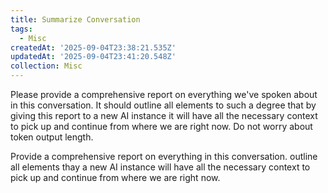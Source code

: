 ```yaml
---
title: Summarize Conversation
tags:
  - Misc
createdAt: '2025-09-04T23:38:21.535Z'
updatedAt: '2025-09-04T23:41:20.548Z'
collection: Misc
---
```

Please provide a comprehensive report on everything we've spoken about in this conversation. It should outline all elements to such a degree that by giving this report to a new AI instance it will have all the necessary context to pick up and continue from where we are right now. Do not worry about token output length.




Provide a comprehensive report on everything in this conversation. outline all elements thay a new AI instance will have all the necessary context to pick up and continue from where we are right now.
